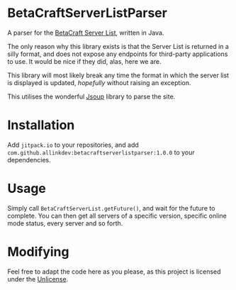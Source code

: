 [BetaCraft Server List]: https://betacraft.uk/serverlist

[Unlicense]: https://unlicense.org

[Jsoup]: https://jsoup.org/

# BetaCraftServerListParser

A parser for the [BetaCraft Server List], written in Java.

The only reason why this library exists is that the Server List is returned in a silly format, and does not expose any
endpoints for third-party applications to use. It would be nice if they did, alas, here we are.

This library will most likely break any time the format in which the server list is displayed is updated, *hopefully*
without raising an exception.

This utilises the wonderful [Jsoup] library to parse the site.

# Installation

Add `jitpack.io` to your repositories, and add `com.github.allinkdev:betacraftserverlistparser:1.0.0` to your
dependencies.

# Usage

Simply call `BetaCraftServerList.getFuture()`, and wait for the future to complete. You can then get all servers of a
specific version, specific online mode status, every server and so forth.

# Modifying

Feel free to adapt the code here as you please, as this project is licensed under the [Unlicense].
